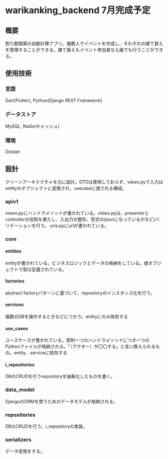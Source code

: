 # warikanking_backend 7月完成予定
## 概要
割り勘精算の自動計算アプリ。複数人でイベントを作成し、それぞれの建て替えを管理することができる。建て替えもイベント参加者なら誰でも行うことができる。
## 使用技術
### 言語
Dart(Flutter), Python(Django REST Framework)
### データストア
MySQL, Redis(キャッシュ)
### 環境
Docker
## 設計
クリーンアーキテクチャを元に設計。DTOは使用しておらず、views.pyで入力はentityのオブジェクトに変換され、usecaseに渡される構成。
### apiv1
views.pyにハンドラメソッドが書かれている。views.pyは、presenterとcontrollerの役割を果たし、入出力の整形、型式の(jsonになっているかなど)バリデーションを行う。
urls.pyにurlが書かれている。
### core
#### entities
entityが書かれている。ビジネスロジックとデータの格納をしている。値オブジェクトで型は定義されている。
#### factories
abstract factoryパターンに基づいて、repositoryのインスタンス化を行う。
#### services
複数のDBを操作するときなどにつかう。entityにのみ依存する
#### use_cases
ユースケースが書かれている。原則一つのハンドラメソッドにつき一つのPythonファイルが格納される。「（アクター）が〇〇する」と言い換えられるもの。entity、serviceに依存する
#### i_repositories
DBのCRUDを行うrepositoryを抽象化したものを書く。
### data_model
DjangoのORMを使うためのデータモデルが格納される。
### repositories
DBのCRUDを行う。i_repositoryの実装。
### serializers
データ変換をする。
